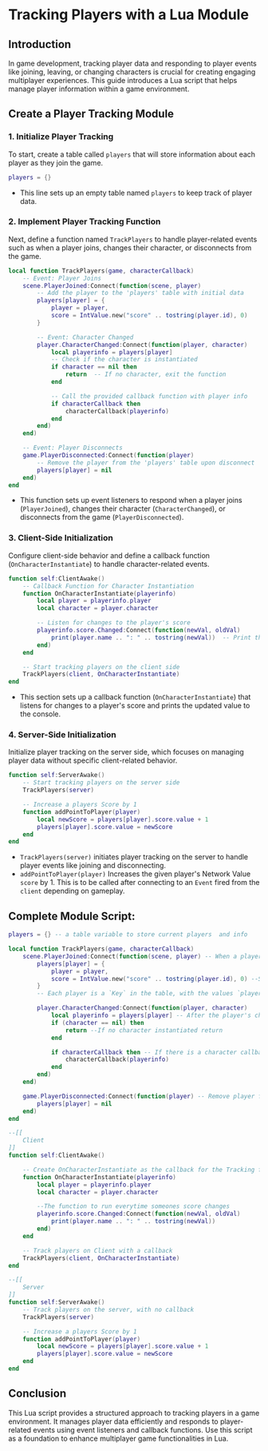 # **Tracking Players with a Lua Module**

## **Introduction**
In game development, tracking player data and responding to player events like joining, leaving, or changing characters is crucial for creating engaging multiplayer experiences. This guide introduces a Lua script that helps manage player information within a game environment.

## Create a Player Tracking Module

### 1. Initialize Player Tracking

To start, create a table called `players` that will store information about each player as they join the game.

```lua
players = {}
```
- This line sets up an empty table named `players` to keep track of player data.

### 2. Implement Player Tracking Function

Next, define a function named `TrackPlayers` to handle player-related events such as when a player joins, changes their character, or disconnects from the game.

```lua
local function TrackPlayers(game, characterCallback)
    -- Event: Player Joins
    scene.PlayerJoined:Connect(function(scene, player)
        -- Add the player to the 'players' table with initial data
        players[player] = {
            player = player,
            score = IntValue.new("score" .. tostring(player.id), 0)
        }

        -- Event: Character Changed
        player.CharacterChanged:Connect(function(player, character)
            local playerinfo = players[player]
            -- Check if the character is instantiated
            if character == nil then
                return  -- If no character, exit the function
            end

            -- Call the provided callback function with player info
            if characterCallback then
                characterCallback(playerinfo)
            end
        end)
    end)

    -- Event: Player Disconnects
    game.PlayerDisconnected:Connect(function(player)
        -- Remove the player from the 'players' table upon disconnect
        players[player] = nil
    end)
end
```
- This function sets up event listeners to respond when a player joins (`PlayerJoined`), changes their character (`CharacterChanged`), or disconnects from the game (`PlayerDisconnected`).

### 3. Client-Side Initialization

Configure client-side behavior and define a callback function (`OnCharacterInstantiate`) to handle character-related events.

```lua
function self:ClientAwake()
    -- Callback Function for Character Instantiation
    function OnCharacterInstantiate(playerinfo)
        local player = playerinfo.player
        local character = player.character

        -- Listen for changes to the player's score
        playerinfo.score.Changed:Connect(function(newVal, oldVal)
            print(player.name .. ": " .. tostring(newVal))  -- Print the new score value
        end)
    end

    -- Start tracking players on the client side
    TrackPlayers(client, OnCharacterInstantiate)
end
```
- This section sets up a callback function (`OnCharacterInstantiate`) that listens for changes to a player's score and prints the updated value to the console.

### 4. Server-Side Initialization

Initialize player tracking on the server side, which focuses on managing player data without specific client-related behavior.

```lua
function self:ServerAwake()
    -- Start tracking players on the server side
    TrackPlayers(server)

    -- Increase a players Score by 1
    function addPointToPlayer(player)
        local newScore = players[player].score.value + 1
        players[player].score.value = newScore
    end
end
```
- `TrackPlayers(server)` initiates player tracking on the server to handle player events like joining and disconnecting.
- `addPointToPlayer(player)` Increases the given player's Network Value `score` by 1. This is to be called after connecting to an `Event` fired from the `client` depending on gameplay.

## **Complete Module Script:**

```lua
players = {} -- a table variable to store current players  and info

local function TrackPlayers(game, characterCallback)
    scene.PlayerJoined:Connect(function(scene, player) -- When a player joins a scene add them to the players table
        players[player] = {
            player = player,
            score = IntValue.new("score" .. tostring(player.id), 0) --Score is a Network integer with an ID built of the player's ID to ensure uniqueness
        }
        -- Each player is a `Key` in the table, with the values `player` and `score`

        player.CharacterChanged:Connect(function(player, character) 
            local playerinfo = players[player] -- After the player's character is instantiated store their info from the player table (`player`,`score`)
            if (character == nil) then
                return --If no character instantiated return
            end 

            if characterCallback then -- If there is a character callback provided call it with a reference to the player info
                characterCallback(playerinfo)
            end
        end)
    end)

    game.PlayerDisconnected:Connect(function(player) -- Remove player from the current table if they disconnect
        players[player] = nil
    end)
end

--[[
    Client
]]
function self:ClientAwake()

    -- Create OnCharacterInstantiate as the callback for the Tracking function, to acces the playerinfo on client for each player that joins
    function OnCharacterInstantiate(playerinfo)
        local player = playerinfo.player
        local character = player.character

        --The function to run everytime someones score changes
        playerinfo.score.Changed:Connect(function(newVal, oldVal)
            print(player.name .. ": " .. tostring(newVal))
        end)
    end

    -- Track players on Client with a callback
    TrackPlayers(client, OnCharacterInstantiate)
end

--[[
    Server
]]
function self:ServerAwake()
    -- Track players on the server, with no callback
    TrackPlayers(server)

    -- Increase a players Score by 1
    function addPointToPlayer(player)
        local newScore = players[player].score.value + 1
        players[player].score.value = newScore
    end
end
```

## **Conclusion**

This Lua script provides a structured approach to tracking players in a game environment. It manages player data efficiently and responds to player-related events using event listeners and callback functions. Use this script as a foundation to enhance multiplayer game functionalities in Lua.